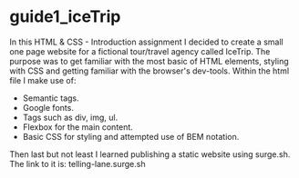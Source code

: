 # guide1_iceTrip

In this HTML & CSS - Introduction assignment I decided to create a small
one page website for a fictional tour/travel agency called IceTrip. The purpose
was to get familiar with the most basic of HTML elements, styling with CSS and 
getting familiar with the browser's dev-tools.
Within the html file I make use of:
* Semantic tags.
* Google fonts.
* Tags such as div, img, ul.
* Flexbox for the main content.
* Basic CSS for styling and attempted use of BEM notation.

Then last but not least I learned publishing a static website using surge.sh.
The link to it is: telling-lane.surge.sh

